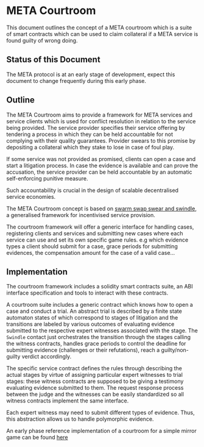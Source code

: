 # META Courtroom

This document outlines the concept of a META courtroom which is a suite of smart contracts which can be used to claim collateral if a META service is found guilty of wrong doing.

## Status of this Document

The META protocol is at an early stage of development, expect this document to
change frequently during this early phase.

## Outline

The META Courtroom aims to provide a framework for META services and service
clients which is used for conflict resolution in relation to the service being provided.
The service provider specifies their service offering by tendering a process
in which they can be held accountable for not complying with their quality guarantees.
Provider swears to this promise by depositing a collateral which they stake to lose
in case of foul play.

If some service was not provided as promised, clients can open a case and start
a litigation process. In case the evidence is available and can prove the accusation,
the service provider can be held accountable by an automatic self-enforcing punitive
measure.

Such accountability is crucial in the design of scalable decentralised service economies.

The META Courtroom concept is based on [swarm swap swear and swindle](http://swarm-gateways.net/bzz:/theswarm.eth/ethersphere/orange-papers/1/sw%5E3.pdf),
a generalised framework for incentivised service provision.

The courtroom framework will offer a generic interface for handling cases,
registering clients and services and submitting new cases where each service can use
and set its own specific game rules.
e.g which evidence types a client should submit for a case, grace periods for submitting
evidences, the compensation amount for the case of a valid case...


## Implementation

The courtroom framework includes a solidity smart contracts suite, an ABI interface
specification and tools to interact with these contracts.

A courtroom suite includes a generic contract which knows how to open a case and conduct a trial.
An abstract trial is described by a finite state automaton states of which correspond to stages of litigation and
the transitions are labeled by various outcomes of evaluating evidence submitted to the respective expert witnesses
associated with the stage.
The `Swindle` contact just orchestrates the transition through the stages calling the witness contracts, handles grace periods to control the deadline for submitting evidence (challenges or their refutations), reach a guilty/non-guilty verdict accordingly.

The specific service contract defines the rules through describing the actual stages by virtue of assigning
particular expert witnesses to trial stages: these witness contracts are supposed to be giving a testimony
evaluating evidence submitted to them. The request response process between the judge and the witnesses can
be easily standardized so all witness contracts implement the same interface.

Each expert witness may need to submit different types of evidence. Thus, this abstraction allows us to handle polymorphic evidence.

An early phase reference implementation of a courtroom for a simple mirror game
can be found [here](https://github.com/ethersphere/swap-swear-and-swindle/tree/features/gh_3)
